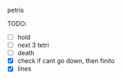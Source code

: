 petris

TODO: 
- [ ] hold
- [ ] next 3 tetri
- [ ] death
- [x] check if cant go down, then finito
- [x] lines
